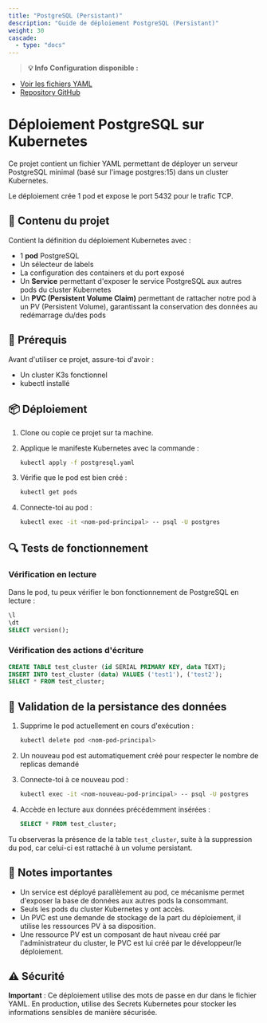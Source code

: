 ```yaml
---
title: "PostgreSQL (Persistant)"
description: "Guide de déploiement PostgreSQL (Persistant)"
weight: 30
cascade:
  - type: "docs"
---
```



> **💡 Info**
**Configuration disponible :**
- [Voir les fichiers YAML](/files/)
- [Repository GitHub](https://github.com/maxime67/manifest_k3s_sample)


# Déploiement PostgreSQL sur Kubernetes

Ce projet contient un fichier YAML permettant de déployer un serveur PostgreSQL minimal (basé sur l'image postgres:15) dans un cluster Kubernetes.

Le déploiement crée 1 pod et expose le port 5432 pour le trafic TCP.

## 📂 Contenu du projet

Contient la définition du déploiement Kubernetes avec :

- 1 **pod** PostgreSQL
- Un sélecteur de labels
- La configuration des containers et du port exposé
- Un **Service** permettant d'exposer le service PostgreSQL aux autres pods du cluster Kubernetes
- Un **PVC (Persistent Volume Claim)** permettant de rattacher notre pod à un PV (Persistent Volume), garantissant la conservation des données au redémarrage du/des pods

## 🚀 Prérequis

Avant d'utiliser ce projet, assure-toi d'avoir :

- Un cluster K3s fonctionnel
- kubectl installé

## 📦 Déploiement

1. Clone ou copie ce projet sur ta machine.

2. Applique le manifeste Kubernetes avec la commande :
   ```bash
   kubectl apply -f postgresql.yaml
   ```

3. Vérifie que le pod est bien créé :
   ```bash
   kubectl get pods
   ```

4. Connecte-toi au pod :
   ```bash
   kubectl exec -it <nom-pod-principal> -- psql -U postgres
   ```

## 🔍 Tests de fonctionnement

### Vérification en lecture

Dans le pod, tu peux vérifier le bon fonctionnement de PostgreSQL en lecture :

```sql
\l
\dt
SELECT version();
```

### Vérification des actions d'écriture

```sql
CREATE TABLE test_cluster (id SERIAL PRIMARY KEY, data TEXT);
INSERT INTO test_cluster (data) VALUES ('test1'), ('test2');
SELECT * FROM test_cluster;
```

## 🔄 Validation de la persistance des données

1. Supprime le pod actuellement en cours d'exécution :
   ```bash
   kubectl delete pod <nom-pod-principal>
   ```

2. Un nouveau pod est automatiquement créé pour respecter le nombre de replicas demandé

3. Connecte-toi à ce nouveau pod :
   ```bash
   kubectl exec -it <nom-nouveau-pod-principal> -- psql -U postgres
   ```

4. Accède en lecture aux données précédemment insérées :
   ```sql
   SELECT * FROM test_cluster;
   ```

Tu observeras la présence de la table `test_cluster`, suite à la suppression du pod, car celui-ci est rattaché à un volume persistant.

## 📌 Notes importantes

- Un service est déployé parallèlement au pod, ce mécanisme permet d'exposer la base de données aux autres pods la consommant.
- Seuls les pods du cluster Kubernetes y ont accès.
- Un PVC est une demande de stockage de la part du déploiement, il utilise les ressources PV à sa disposition.
- Une ressource PV est un composant de haut niveau créé par l'administrateur du cluster, le PVC est lui créé par le développeur/le déploiement.

## ⚠️ Sécurité

**Important** : Ce déploiement utilise des mots de passe en dur dans le fichier YAML. En production, utilise des Secrets Kubernetes pour stocker les informations sensibles de manière sécurisée.